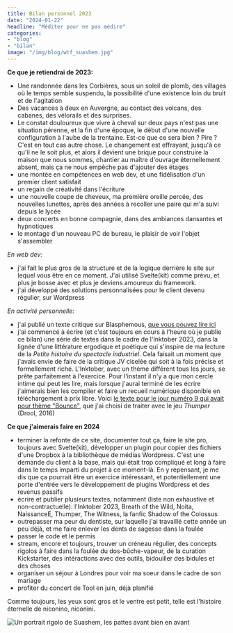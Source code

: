 ```yaml
---
title: Bilan personnel 2023
date: "2024-01-22"
headline: "Méditer pour ne pas médire"
categories:
- "blog"
- "bilan"
image: "/img/blog/wtf_suashem.jpg"
---
```


**Ce que je retiendrai de 2023:**

- Une randonnée dans les Corbières, sous un soleil de plomb, des villages où le temps semble suspendu, la possibilité d'une existence loin du bruit et de l'agitation
- Des vacances à deux en Auvergne, au contact des volcans, des cabanes, des vélorails et des surprises.
- Le constat douloureux que vivre à cheval sur deux pays n'est pas une situation pérenne, et la fin d'une époque, le début d'une nouvelle configuration à l'aube de la trentaine. Est-ce que ce sera bien ? Pire ? C'est en tout cas autre chose. Le changement est effrayant, jusqu'à ce qu'il ne le soit plus, et alors il devient une brique pour construire la maison que nous sommes, chantier au maître d'ouvrage éternellement absent, mais ça ne nous empêche pas d'ajouter des étages
- une montée en compétences en web dev, et une fidélisation d'un premier client satisfait
- un regain de créativité dans l'écriture
- une nouvelle coupe de cheveux, ma première oreille percée, des nouvelles lunettes, après des années à recoller une paire qui m'a suivi depuis le lycée
- deux concerts en bonne compagnie, dans des ambiances dansantes et hypnotiques
- le montage d'un nouveau PC de bureau, le plaisir de voir l'objet s'assembler

*En web dev:*
- j'ai fait le plus gros de la structure et de la logique derrière le site sur lequel vous être en ce moment. J'ai utilisé Svelte(kit) comme prévu, et plus je bosse avec et plus je deviens amoureux du framework.
- j'ai développé des solutions personnalisées pour le client devenu régulier, sur Wordpress

*En activité personnelle:*
- j'ai publié un texte critique sur Blasphemous, [que vous pouvez lire ici](https://svelte-nm-perso.vercel.app/textes/blasphemous)
- j'ai commencé à écrire (et c'est toujours en cours à l'heure où je publie ce bilan) une série de textes dans le cadre de l'Inktober 2023, dans la lignée d'une littérature ergodique et poétique qui s'inspire de ma lecture de la *Petite histoire du spectacle industriel*. Cela faisait un moment que j'avais envie de faire de la critique JV ciselée qui soit à la fois précise et formellement riche. L'Inktober, avec un thème différent tous les jours, se prête parfaitement à l'exercice. Pour l'instant il n'y a que mon cercle intime qui peut les lire, mais lorsque j'aurai terminé de les écrire j'aimerais bien les compiler et faire un recueil numérique disponible en téléchargement à prix libre. Voici  [le texte pour le jour numéro 9 qui avait pour thème "Bounce"](https://www.dropbox.com/scl/fi/vqf7ss7ptdnvae3ttfeii/9_Bounce.pdf?rlkey=yv16ispq6aep8v197wccsv5ys&dl=0), que j'ai choisi de traiter avec le jeu *Thumper* (Drool, 2016)

**Ce que j'aimerais faire en 2024**

- terminer la refonte de ce site, documenter tout ça, faire le site pro, toujours avec Svelte(kit), développer un plugin pour copier des fichiers d'une Dropbox à la bibliothèque de médias Wordpress. C'est une demande du client à la base, mais qui était trop compliqué et long à faire dans le temps imparti du projet à ce moment-là. En y repensant, je me dis que ça pourrait être un exercice intéressant, et potentiellement une porte d'entrée vers le développement de plugins Wordpress et des revenus passifs
- écrire et publier plusieurs textes, notamment (liste non exhaustive et non-contractuelle): l'Inktober 2023, Breath of the Wild, Noita, NaissanceE, Thumper, The Witness, la fanfic Shadow of the Colossus
- outrepasser ma peur du dentiste, sur laquelle j'ai travaillé cette année un peu déjà, et me faire enlever les dents de sagesse dans la foulée
- passer le code et le permis
- stream, encore et toujours, trouver un créneau régulier, des concepts rigolos à faire dans la foulée du dos-bûche-vapeur, de la curation Kickstarter, des intéractions avec des outils, bidouiller des bidules et des choses
- organiser un séjour à Londres pour voir ma soeur dans le cadre de son mariage
- profiter du concert de Tool en juin, déjà planifié

Comme toujours, les yeux sont gros et le ventre est petit, telle est l'histoire éternelle de niconino, niconini.

![Un portrait rigolo de Suashem, les pattes avant bien en avant](/img/blog/wtf_suashem.jpg)